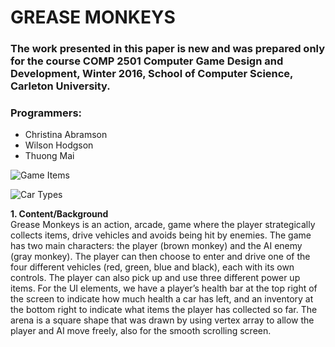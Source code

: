 # GREASE MONKEYS	
### The work presented in this paper is new and was prepared only for the course COMP 2501 Computer Game Design and Development, Winter 2016, School of Computer Science, Carleton University.

### Programmers:
* Christina Abramson
* Wilson Hodgson
* Thuong Mai

![Game Items](https://bitbucket.org/thuongmai92/grease-monkeys/raw/master/Images/image.png)

![Car Types](https://bitbucket.org/thuongmai92/grease-monkeys/raw/master/Images/image1.png)


**1. Content/Background**  
Grease Monkeys is an action, arcade, game where the player strategically collects items, 
drive vehicles and avoids being hit by enemies. The game has two main characters: the player 
(brown monkey) and the AI enemy (gray monkey). The player can then choose to enter and drive 
one of the four different vehicles (red, green, blue and black), each with its own controls. 
The player can also pick up and use three different power up items. For the UI elements, 
we have a player’s health bar at the top right of the screen to indicate how much health a car has left, 
and an inventory at the bottom right to indicate what items the player has collected so far. 
The arena is a square shape that was drawn by using vertex array to allow the player and AI move freely, 
also for the smooth scrolling screen.


